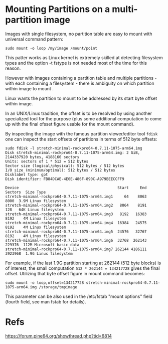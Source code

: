 # Mounting Partitions on a multi-partition image

Images with single filesystem, no partition table are easy to mount
with universal command pattern:

```
sudo mount -o loop /my/image /mount/point
``` 
This patter works as Linux kernel is extremely skilled at detecting filesystem
types and the option -t fstype is not needed most of the time for this reason.

However with images containing a partition table and multiple partitions - with each containing a filesystem - there is ambiguity on which partition within image to mount .

Linux wants the partition to mount to be addressed by its start byte offset within image.

In an UNIX/Linux tradition, the offset is to be resolved by using another specialized tool for the purpose (plus some additional computation to come up with the final ofsset figure usable for the mount command).

By inspecting the image with the famous partition viewer/editor tool `fdisk` one can inspect the start offsets of partitions in terms of 512 byte offsets:
```
sudo fdisk -l stretch-minimal-rockpro64-0.7.11-1075-arm64.img
Disk stretch-minimal-rockpro64-0.7.11-1075-arm64.img: 2 GiB, 2144337920 bytes, 4188160 sectors
Units: sectors of 1 * 512 = 512 bytes
Sector size (logical/physical): 512 bytes / 512 bytes
I/O size (minimum/optimal): 512 bytes / 512 bytes
Disklabel type: gpt
Disk identifier: FB84DCAE-4E0E-486F-890C-A979BEECCFF9

Device                                            Start     End Sectors  Size Type
stretch-minimal-rockpro64-0.7.11-1075-arm64.img1     64    8063    8000  3.9M Linux filesystem
stretch-minimal-rockpro64-0.7.11-1075-arm64.img2   8064    8191     128   64K Linux filesystem
stretch-minimal-rockpro64-0.7.11-1075-arm64.img3   8192   16383    8192    4M Linux filesystem
stretch-minimal-rockpro64-0.7.11-1075-arm64.img4  16384   24575    8192    4M Linux filesystem
stretch-minimal-rockpro64-0.7.11-1075-arm64.img5  24576   32767    8192    4M Linux filesystem
stretch-minimal-rockpro64-0.7.11-1075-arm64.img6  32768  262143  229376  112M Microsoft basic data
stretch-minimal-rockpro64-0.7.11-1075-arm64.img7 262144 4186111 3923968  1.9G Linux filesystem
```
For example, if the last 1.9G partition starting at 262144 (512 byte blocks) is of interest,
the small computation `512 * 262144 = 134217728` gives the final offset.
Utilizing that byte offset figure in mount command becomes:
```
sudo mount -o loop,offset=134217728 stretch-minimal-rockpro64-0.7.11-1075-arm64.img /storage/tmpimage
```
This parameter can be also used in the /etc/fstab "mount options" field (fourth field, see man fstab for details).

# Refs

https://forum.pine64.org/showthread.php?tid=6814



